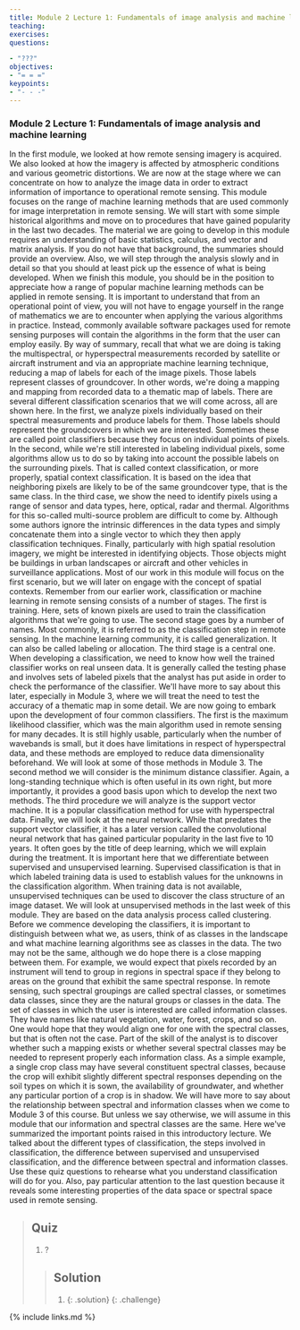 ```yaml
---
title: Module 2 Lecture 1: Fundamentals of image analysis and machine learning
teaching: 
exercises: 
questions:

- "???"
objectives:
- "= = ="
keypoints:
- "- - -"
---
```

### Module 2 Lecture 1: Fundamentals of image analysis and machine learning

In the first module, we looked at how remote sensing imagery is acquired. We also looked at how the imagery is affected by atmospheric conditions and various geometric distortions. We are now at the stage where we can concentrate on how to analyze the image data in order to extract information of importance to operational remote sensing. This module focuses on the range of machine learning methods that are used commonly for image interpretation in remote sensing. We will start with some simple historical algorithms and move on to procedures that have gained popularity in the last two decades. The material we are going to develop in this module requires an understanding of basic statistics, calculus, and vector and matrix analysis. If you do not have that background, the summaries should provide an overview. Also, we will step through the analysis slowly and in detail so that you should at least pick up the essence of what is being developed. When we finish this module, you should be in the position to appreciate how a range of popular machine learning methods can be applied in remote sensing. It is important to understand that from an operational point of view, you will not have to engage yourself in the range of mathematics we are to encounter when applying the various algorithms in practice. Instead, commonly available software packages used for remote sensing purposes will contain the algorithms in the form that the user can employ easily. By way of summary, recall that what we are doing is taking the multispectral, or hyperspectral measurements recorded by satellite or aircraft instrument and via an appropriate machine learning technique, reducing a map of labels for each of the image pixels. Those labels represent classes of groundcover. In other words, we're doing a mapping and mapping from recorded data to a thematic map of labels. There are several different classification scenarios that we will come across, all are shown here. In the first, we analyze pixels individually based on their spectral measurements and produce labels for them. Those labels should represent the groundcovers in which we are interested. Sometimes these are called point classifiers because they focus on individual points of pixels. In the second, while we're still interested in labeling individual pixels, some algorithms allow us to do so by taking into account the possible labels on the surrounding pixels. That is called context classification, or more properly, spatial context classification. It is based on the idea that neighboring pixels are likely to be of the same groundcover type, that is the same class. In the third case, we show the need to identify pixels using a range of sensor and data types, here, optical, radar and thermal. Algorithms for this so-called multi-source problem are difficult to come by. Although some authors ignore the intrinsic differences in the data types and simply concatenate them into a single vector to which they then apply classification techniques. Finally, particularly with high spatial resolution imagery, we might be interested in identifying objects. Those objects might be buildings in urban landscapes or aircraft and other vehicles in surveillance applications. Most of our work in this module will focus on the first scenario, but we will later on engage with the concept of spatial contexts. Remember from our earlier work, classification or machine learning in remote sensing consists of a number of stages. The first is training. Here, sets of known pixels are used to train the classification algorithms that we're going to use. The second stage goes by a number of names. Most commonly, it is referred to as the classification step in remote sensing. In the machine learning community, it is called generalization. It can also be called labeling or allocation. The third stage is a central one. When developing a classification, we need to know how well the trained classifier works on real unseen data. It is generally called the testing phase and involves sets of labeled pixels that the analyst has put aside in order to check the performance of the classifier. We'll have more to say about this later, especially in Module 3, where we will treat the need to test the accuracy of a thematic map in some detail. We are now going to embark upon the development of four common classifiers. The first is the maximum likelihood classifier, which was the main algorithm used in remote sensing for many decades. It is still highly usable, particularly when the number of wavebands is small, but it does have limitations in respect of hyperspectral data, and these methods are employed to reduce data dimensionality beforehand. We will look at some of those methods in Module 3. The second method we will consider is the minimum distance classifier. Again, a long-standing technique which is often useful in its own right, but more importantly, it provides a good basis upon which to develop the next two methods. The third procedure we will analyze is the support vector machine. It is a popular classification method for use with hyperspectral data. Finally, we will look at the neural network. While that predates the support vector classifier, it has a later version called the convolutional neural network that has gained particular popularity in the last five to 10 years. It often goes by the title of deep learning, which we will explain during the treatment. It is important here that we differentiate between supervised and unsupervised learning. Supervised classification is that in which labeled training data is used to establish values for the unknowns in the classification algorithm. When training data is not available, unsupervised techniques can be used to discover the class structure of an image dataset. We will look at unsupervised methods in the last week of this module. They are based on the data analysis process called clustering. Before we commence developing the classifiers, it is important to distinguish between what we, as users, think of as classes in the landscape and what machine learning algorithms see as classes in the data. The two may not be the same, although we do hope there is a close mapping between them. For example, we would expect that pixels recorded by an instrument will tend to group in regions in spectral space if they belong to areas on the ground that exhibit the same spectral response. In remote sensing, such spectral groupings are called spectral classes, or sometimes data classes, since they are the natural groups or classes in the data. The set of classes in which the user is interested are called information classes. They have names like natural vegetation, water, forest, crops, and so on. One would hope that they would align one for one with the spectral classes, but that is often not the case. Part of the skill of the analyst is to discover whether such a mapping exists or whether several spectral classes may be needed to represent properly each information class. As a simple example, a single crop class may have several constituent spectral classes, because the crop will exhibit slightly different spectral responses depending on the soil types on which it is sown, the availability of groundwater, and whether any particular portion of a crop is in shadow. We will have more to say about the relationship between spectral and information classes when we come to Module 3 of this course. But unless we say otherwise, we will assume in this module that our information and spectral classes are the same. Here we've summarized the important points raised in this introductory lecture. We talked about the different types of classification, the steps involved in classification, the difference between supervised and unsupervised classification, and the difference between spectral and information classes. Use these quiz questions to rehearse what you understand classification will do for you. Also, pay particular attention to the last question because it reveals some interesting properties of the data space or spectral space used in remote sensing. 

> ## Quiz
>
> 1. ?
>
> > ## Solution
> >
> > 1. 
> >    {: .solution}
> >    {: .challenge}

{% include links.md %}